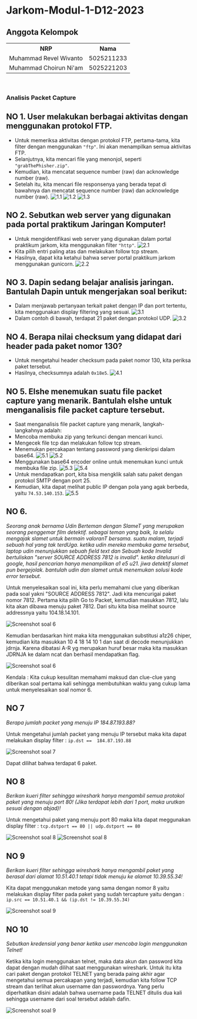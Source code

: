 # Jarkom-Modul-1-D12-2023


## Anggota Kelompok

<table>
  <tr>
    <th>NRP</th>
    <th>Nama</th>
  </tr>
  <tr>
    <td>Muhammad Revel Wivanto</td>
    <td>5025211233</td>
  </tr>
  <tr>
    <td>Muhammad Choirun Ni'am</td>
    <td>5025221203</td>
  </tr>
</table>

<br>

### Analisis Packet Capture

## NO 1. **User melakukan berbagai aktivitas dengan menggunakan protokol FTP.**


   - Untuk memeriksa aktivitas dengan protokol FTP, pertama-tama, kita filter dengan menggunakan `"ftp"`. Ini akan menampilkan semua aktivitas FTP.
   - Selanjutnya, kita mencari file yang menonjol, seperti `"grabThePhisher.zip"`.
   - Kemudian, kita mencatat sequence number (raw) dan acknowledge number (raw).
   - Setelah itu, kita mencari file responsenya yang berada tepat di bawahnya dan mencatat sequence number (raw) dan acknowledge number (raw).
   ![1.1](img/1.1.png)
   ![1.2](img/1.2.png)
   ![1.3](img/1.3.png)

## NO 2. **Sebutkan web server yang digunakan pada portal praktikum Jaringan Komputer!**

   - Untuk mengidentifikasi web server yang digunakan dalam portal praktikum jarkom, kita menggunakan filter `"http"`.
   ![2.1](img/2.1.png)
   - Kita pilih entri paling atas dan melakukan follow tcp stream.
   - Hasilnya, dapat kita ketahui bahwa server portal praktikum jarkom menggunakan gunicorn.
   ![2.2](img/2.2.png)


## NO 3. **Dapin sedang belajar analisis jaringan. Bantulah Dapin untuk mengerjakan soal berikut:**
   - Dalam menjawab pertanyaan terkait paket dengan IP dan port tertentu, kita menggunakan display filtering yang sesuai.
    ![3.1](img/3.1.png)
   - Dalam contoh di bawah, terdapat 21 paket dengan protokol UDP.
    ![3.2](img/3.2.png)

## NO 4. **Berapa nilai checksum yang didapat dari header pada paket nomor 130?**

   - Untuk mengetahui header checksum pada paket nomor 130, kita periksa paket tersebut.
   - Hasilnya, checksumnya adalah `0x18e5`.
    ![4.1](img/4.1.png)

## NO 5. **Elshe menemukan suatu file packet capture yang menarik. Bantulah elshe untuk menganalisis file packet capture tersebut.**

   - Saat menganalisis file packet capture yang menarik, langkah-langkahnya adalah:
   - Mencoba membuka zip yang terkunci dengan mencari kunci.
   - Mengecek file tcp dan melakukan follow tcp stream.
   - Menemukan percakapan tentang password yang dienkripsi dalam base64.
   ![5.1](img/5.1.png)
   ![5.2](img/5.2.png)
   - Menggunakan base64 encoder online untuk menemukan kunci untuk membuka file zip.
   ![5.3](img/5.3.png)
   ![5.4](img/5.4.png)
   - Untuk mendapatkan port, kita bisa mengklik salah satu paket dengan protokol SMTP dengan port 25.
   - Kemudian, kita dapat melihat public IP dengan pola yang agak berbeda, yaitu `74.53.140.153`.
   ![5.5](img/5.5.png)


## NO 6. 
 *Seorang anak bernama Udin Berteman dengan SlameT yang merupakan seorang penggemar film detektif. sebagai teman yang baik, Ia selalu mengajak slamet untuk bermain valoranT bersama. suatu malam, terjadi sebuah hal yang tak terdUga. ketika udin mereka membuka game tersebut, laptop udin menunjukkan sebuah field text dan Sebuah kode Invalid bertuliskan "server SOURCE ADDRESS 7812 is invalid". ketika ditelusuri di google, hasil pencarian hanya menampilkan a1 e5 u21. jiwa detektif slamet pun bergejolak. bantulah udin dan slamet untuk menemukan solusi kode error tersebut.*

Untuk menyelesaikan soal ini, kita perlu memahami clue yang diberikan pada soal yakni "SOURCE ADDRESS 7812". Jadi kita mencurigai paket nomor 7812. Pertama kita pilih Go to Packet, kemudian masukkan 7812, lalu kita akan dibawa menuju paket 7812. Dari situ kita bisa melihat source addressnya yaitu 104.18.14.101.

![Screenshot soal 6](img/soal6.png)

Kemudian berdasarkan hint maka kita menggunakan substitusi a1z26 chiper, kemudian kita masukkan 10 4 18 14 10 1 dan saat di decode menunjukkan jdrnja. Karena dibatasi A-R yg merupakan huruf besar maka kita masukkan JDRNJA ke dalam ncat dan berhasil mendapatkan flag.

![Screenshot soal 6](img/soal6(2).png)

Kendala : Kita cukup kesulitan memahami maksud dan clue-clue yang diberikan soal pertama kali sehingga membutuhkan waktu yang cukup lama untuk menyelesaikan soal nomor 6.

## NO 7
*Berapa jumlah packet yang menuju IP 184.87.193.88?*

Untuk mengetahui jumlah packet yang menuju IP tersebut maka kita dapat melakukan display filter :
`ip.dst ==  184.87.193.88`

![Screenshot soal 7](img/soal7.png)

Dapat dilihat bahwa terdapat 6 paket.

## NO 8
*Berikan kueri filter sehingga wireshark hanya mengambil semua protokol paket yang menuju port 80! (Jika terdapat lebih dari 1 port, maka urutkan sesuai dengan abjad)!*

Untuk mengetahui paket yang menuju port 80 maka kita dapat meggunakan display filter :
`tcp.dstport == 80 || udp.dstport == 80`

![Screenshot soal 8](img/soal8.png)
![Screenshot soal 8](img/soal8(2).png)

## NO 9
*Berikan kueri filter sehingga wireshark hanya mengambil paket yang berasal dari alamat 10.51.40.1 tetapi tidak menuju ke alamat 10.39.55.34!*

Kita dapat menggunakan metode yang sama dengan nomor 8 yaitu melakukan display filter pada paket yang sudah tercapture yaitu dengan :
`ip.src == 10.51.40.1 && (ip.dst != 10.39.55.34)`

![Screenshot soal 9](img/soal9.png)

## NO 10
*Sebutkan kredensial yang benar ketika user mencoba login menggunakan Telnet!*

Ketika kita login menggunakan telnet, maka data akun dan password kita dapat dengan mudah dilihat saat menggunakan wireshark. Untuk itu kita cari paket dengan protokol TELNET yang berada paing akhir agar mengetahui semua percakapan yang terjadi, kemudian kita follow TCP stream dan terlihat akun username dan passwordnya. Yang perlu diperhatikan disini adalah bahwa username pada TELNET ditulis dua kali sehingga username dari soal tersebut adalah dafin.

![Screenshot soal 9](img/soal10.png)

